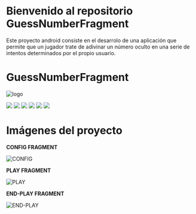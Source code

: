 # Bienvenido al repositorio GuessNumberFragment

Este proyecto android consiste en el desarrolo de una aplicación que permite que un jugador trate de adivinar un número oculto en una serie de intentos determinados por el propio usuario. 

# GuessNumberFragment

![logo](https://user-images.githubusercontent.com/93000360/196013907-14591afe-5748-4bab-bd44-fd317647c4b5.png)

![](https://img.shields.io/github/stars/pandao/editor.md.svg) ![](https://img.shields.io/github/forks/pandao/editor.md.svg) ![](https://img.shields.io/github/tag/pandao/editor.md.svg) ![](https://img.shields.io/github/release/pandao/editor.md.svg) ![](https://img.shields.io/github/issues/pandao/editor.md.svg) ![](https://img.shields.io/bower/v/editor.md.svg)

# Imágenes del proyecto

**CONFIG FRAGMENT**

![CONFIG](https://user-images.githubusercontent.com/93000360/196013996-949e6d3c-d1a6-4d93-b857-667a52dca357.jpg)


**PLAY FRAGMENT**

![PLAY](https://user-images.githubusercontent.com/93000360/196014007-f8e72033-eb05-41e7-a3ee-81f8652ae031.jpg)


**END-PLAY FRAGMENT**

![END-PLAY](https://user-images.githubusercontent.com/93000360/196014011-a32d366f-1fcb-4d0d-aa7e-a492781ab41b.jpg)
